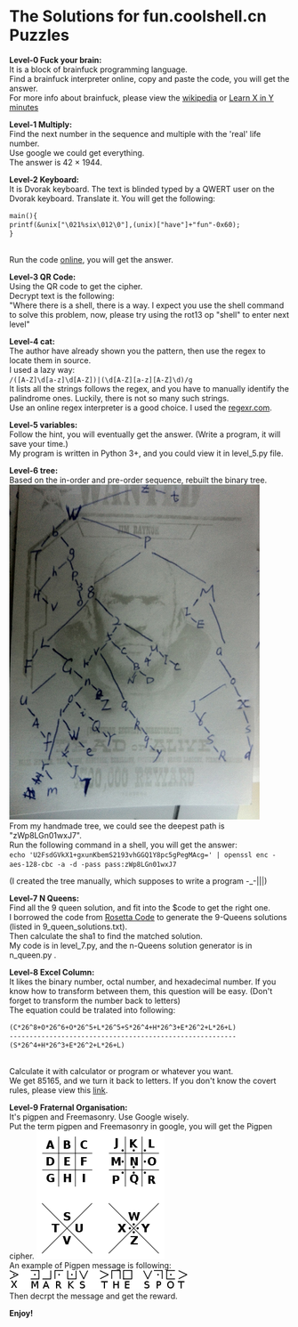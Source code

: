 The Solutions for fun.coolshell.cn Puzzles
================

**Level-0 Fuck your brain:**
<br/>It is a block of brainfuck programming language.
<br/>Find a brainfuck interpreter online, copy and paste the code, you will get the answer.
<br/>For more info about brainfuck, please view the [wikipedia](http://en.wikipedia.org/wiki/Brainfuck) or [Learn X in Y minutes](http://learnxinyminutes.com/)

**Level-1 Multiply:**
<br/>Find the next number in the sequence and multiple with the 'real' life number.
<br/>Use google we could get everything.
<br/>The answer is 42 × 1944.

**Level-2 Keyboard:**
<br/>It is Dvorak keyboard. The text is blinded typed by a QWERT user on the Dvorak keyboard. Translate it. You will get the following:
```
main(){
printf(&unix["\021%six\012\0"],(unix)["have"]+"fun"-0x60);
}
```
<br/>Run the code [online](http://www.compileonline.com/compile_c_online.php), you will get the answer.

**Level-3 QR Code:**
<br/>Using the QR code to get the cipher. 
<br/>Decrypt text is the following:
<br/>"Where there is a shell, there is a way. I expect you use the shell command to solve this problem, now, please try using the rot13 op "shell" to enter next level"

**Level-4 cat:**
<br/>The author have already shown you the pattern, then use the regex to locate them in source.
<br/>I used a lazy way: 
<br/>`/([A-Z]\d[a-z]\d[A-Z])|(\d[A-Z][a-z][A-Z]\d)/g`
<br/>It lists all the strings follows the regex, and you have to manually identify the palindrome ones. Luckily, there is not so many such strings.
<br/>Use an online regex interpreter is a good choice. I used the [regexr.com](http://www.regexr.com/).

**Level-5 variables:**
<br/>Follow the hint, you will eventually get the answer. (Write a program, it will save your time.)
<br/>My program is written in Python 3+, and you could view it in level_5.py file.

**Level-6 tree:**
<br/>Based on the in-order and pre-order sequence, rebuilt the binary tree.
![](../img/level_6.jpg)
<br/>From my handmade tree, we could see the deepest path is "zWp8LGn01wxJ7".
<br/>Run the following command in a shell, you will get the answer:
<br/>`echo 'U2FsdGVkX1+gxunKbemS2193vhGGQ1Y8pc5gPegMAcg=' | openssl enc -aes-128-cbc -a -d -pass pass:zWp8LGn01wxJ7`

(I created the tree manually, which supposes to write a program -_-|||)

**Level-7 N Queens:**
<br/>Find all the 9 queen solution, and fit into the $code to get the right one.
<br/>I borrowed the code from [Rosetta Code](http://rosettacode.org/wiki/N-queens_problem#Python) to generate the 9-Queens solutions (listed in 9_queen_solutions.txt).
<br/>Then calculate the sha1 to find the matched solution.
<br/>My code is in level_7.py, and the n-Queens solution generator is in n_queen.py .

**Level-8 Excel Column:**
<br/>It likes the binary number, octal number, and hexadecimal number. If you know how to transform between them, this question will be easy. (Don't forget to transform the number back to letters)
<br/>The equation could be tralated into following:
```
(C*26^8+O*26^6+O*26^5+L*26^5+S*26^4+H*26^3+E*26^2+L*26+L)
---------------------------------------------------------
(S*26^4+H*26^3+E*26^2+L*26+L)
```
<br/>Calculate it with calculator or program or whatever you want.
<br/>We get 85165, and we turn it back to letters. If you don't know the covert rules, please view this [link](http://www.cstutoringcenter.com/tutorials/general/convert.php).

**Level-9 Fraternal Organisation:**
<br/>It's pigpen and Freemasonry. Use Google wisely.
<br/>Put the term pigpen and Freemasonry in google, you will get the Pigpen cipher. 
![Pigpen cipher key](../img/Pigpen_cipher_key.png)
<br/>An example of Pigpen message is following:
![Pigpen Message](../img/Pigpen-message.png)
<br/>Then decrpt the message and get the reward.

**Enjoy!**
